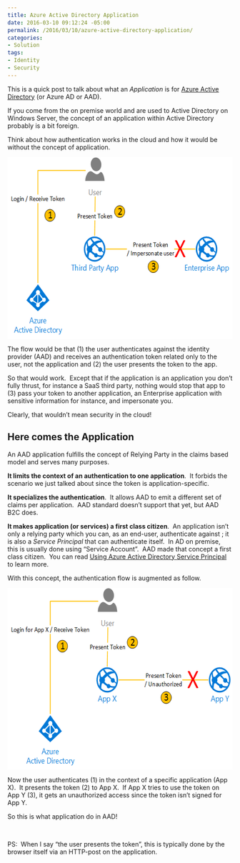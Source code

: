 ```yaml
---
title: Azure Active Directory Application
date: 2016-03-10 09:12:24 -05:00
permalink: /2016/03/10/azure-active-directory-application/
categories:
- Solution
tags:
- Identity
- Security
---
```

This is a quick post to talk about what an <em>Application</em> is for <a href="https://azure.microsoft.com/en-us/services/active-directory/" target="_blank">Azure Active Directory</a> (or Azure AD or AAD).

If you come from the on premise world and are used to Active Directory on Windows Server, the concept of an application within Active Directory probably is a bit foreign.

Think about how authentication works in the cloud and how it would be without the concept of application.

<a href="/assets/2016/3/azure-active-directory-application/image3.png"><img style="background-image:none;float:none;padding-top:0;padding-left:0;margin-left:auto;display:block;padding-right:0;margin-right:auto;border:0;" title="image" src="/assets/2016/3/azure-active-directory-application/image_thumb3.png" alt="image" width="590" height="407" border="0" /></a>

The flow would be that (1) the user authenticates against the identity provider (AAD) and receives an authentication token related only to the user, not the application and (2) the user presents the token to the app.

So that would work.  Except that if the application is an application you don’t fully thrust, for instance a SaaS third party, nothing would stop that app to (3) pass your token to another application, an Enterprise application with sensitive information for instance, and impersonate you.

Clearly, that wouldn’t mean security in the cloud!
<h2>Here comes the Application</h2>
An AAD application fulfills the concept of Relying Party in the claims based model and serves many purposes.

<strong>It limits the context of an authentication to one application</strong>.  It forbids the scenario we just talked about since the token is application-specific.

<strong>It specializes the authentication</strong>.  It allows AAD to emit a different set of claims per application.  AAD standard doesn’t support that yet, but AAD B2C does.

<strong>It makes application (or services) a first class citizen</strong>.  An application isn’t only a relying party which you can, as an end-user, authenticate against ; it is also a <em>Service Principal</em> that can authenticate itself.  In AD on premise, this is usually done using “Service Account”.  AAD made that concept a first class citizen.  You can read <a href="https://vincentlauzon.com/2016/02/04/using-azure-active-directory-service-principal/">Using Azure Active Directory Service Principal</a> to learn more.

With this concept, the authentication flow is augmented as follow.

<a href="/assets/2016/3/azure-active-directory-application/image4.png"><img style="background-image:none;float:none;padding-top:0;padding-left:0;margin-left:auto;display:block;padding-right:0;margin-right:auto;border:0;" title="image" src="/assets/2016/3/azure-active-directory-application/image_thumb4.png" alt="image" width="588" height="407" border="0" /></a>

Now the user authenticates (1) in the context of a specific application (App X).  It presents the token (2) to App X.  If App X tries to use the token on App Y (3), it gets an unauthorized access since the token isn’t signed for App Y.

So this is what application do in AAD!

&nbsp;

PS:  When I say “the user presents the token”, this is typically done by the browser itself via an HTTP-post on the application.